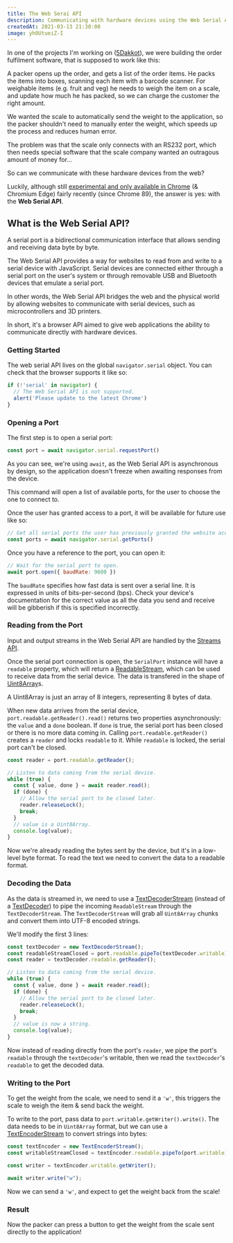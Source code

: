 ```yaml
---
title: The Web Serai API
description: Communicating with hardware devices using the Web Serial API
createdAt: 2021-03-13 21:30:00
image: yh0UtueiZ-I
---
```


In one of the projects I'm working on ([5Dakkot](https://5dakot.com)), we were building the order fulfilment software, that is supposed to work like this:

A packer opens up the order, and gets a list of the order items. He packs the items into boxes, scanning each item with a barcode scanner. For weighable items (e.g. fruit and veg) he needs to weigh the item on a scale, and update how much he has packed, so we can charge the customer the right amount.

<article-image src="/img/5dakkot-packing.png" caption="The packing screen"></article-image>

We wanted the scale to automatically send the weight to the application, so the packer shouldn't need to manually enter the weight, which speeds up the process and reduces human error.

The problem was that the scale only connects with an RS232 port, which then needs special software that the scale company wanted an outragous amount of money for...

<article-image src="/img/rs232.jpg" caption="The RS232 connector"></article-image>

So can we communicate with these hardware devices from the web?

Luckily, although still [experimental and only available in Chrome](https://caniuse.com/mdn-api_serial) (& Chromium Edge) fairly recently (since Chrome 89), the answer is yes: with the **Web Serial API**.

## What is the Web Serial API?

<quote>

A serial port is a bidirectional communication interface that allows sending and receiving data byte by byte.

The Web Serial API provides a way for websites to read from and write to a serial device with JavaScript. Serial devices are connected either through a serial port on the user's system or through removable USB and Bluetooth devices that emulate a serial port.

In other words, the Web Serial API bridges the web and the physical world by allowing websites to communicate with serial devices, such as microcontrollers and 3D printers.

</quote>

In short, it's a browser API aimed to give web applications the ability to communicate directly with hardware devices.

### Getting Started

The web serial API lives on the global `navigator.serial` object. You can check that the browser supports it like so:

```js
if (!'serial' in navigator) {
  // The Web Serial API is not supported.
  alert('Please update to the latest Chrome')
}
```

### Opening a Port

The first step is to open a serial port:

```js
const port = await navigator.serial.requestPort()
```

As you can see, we're using `await`, as the Web Serial API is asynchronous by design, so the application doesn't freeze when awaiting responses from the device.

This command will open a list of available ports, for the user to choose the one to connect to.

Once the user has granted access to a port, it will be available for future use like so:

```js
// Get all serial ports the user has previously granted the website access to.
const ports = await navigator.serial.getPorts()
```

Once you have a reference to the port, you can open it:

```js
// Wait for the serial port to open.
await port.open({ baudRate: 9600 })
```

The `baudRate` specifies how fast data is sent over a serial line. It is expressed in units of bits-per-second (bps). Check your device's documentation for the correct value as all the data you send and receive will be gibberish if this is specified incorrectly.

### Reading from the Port

Input and output streams in the Web Serial API are handled by the [Streams API](https://developer.mozilla.org/en-US/docs/Web/API/Streams_API/Concepts).

Once the serial port connection is open, the `SerialPort` instance will have a `readable` property, which will return a [ReadableStream](https://developer.mozilla.org/en-US/docs/Web/API/ReadableStream), which can be used to receive data from the serial device. The data is transfered in the shape of [Uint8Array](https://developer.mozilla.org/en-US/docs/Web/JavaScript/Reference/Global_Objects/Uint8Array)s.

A Uint8Array is just an array of 8 integers, representing 8 bytes of data.

When new data arrives from the serial device, `port.readable.getReader().read()` returns two properties asynchronously: the `value` and a `done` boolean. If `done` is true, the serial port has been closed or there is no more data coming in. Calling `port.readable.getReader()` creates a `reader` and locks `readable` to it. While `readable` is locked, the serial port can't be closed.

```js
const reader = port.readable.getReader();

// Listen to data coming from the serial device.
while (true) {
  const { value, done } = await reader.read();
  if (done) {
    // Allow the serial port to be closed later.
    reader.releaseLock();
    break;
  }
  // value is a Uint8Array.
  console.log(value);
}
```

Now we're already reading the bytes sent by the device, but it's in a low-level byte format. To read the text we need to convert the data to a readable format.

### Decoding the Data

As the data is streamed in, we need to use a [TextDecoderStream](https://developer.mozilla.org/en-US/docs/Web/API/TextDecoderStream) (instead of a [TextDecoder](https://developer.mozilla.org/en-US/docs/Web/API/TextDecoder)) to pipe the incoming `ReadableStream` through the `TextDecoderStream`. The `TextDecoderStream` will grab all `Uint8Array` chunks and convert them into UTF-8 encoded strings.

We'll modify the first 3 lines:

```js
const textDecoder = new TextDecoderStream();
const readableStreamClosed = port.readable.pipeTo(textDecoder.writable);
const reader = textDecoder.readable.getReader();

// Listen to data coming from the serial device.
while (true) {
  const { value, done } = await reader.read();
  if (done) {
    // Allow the serial port to be closed later.
    reader.releaseLock();
    break;
  }
  // value is now a string.
  console.log(value);
}
```

Now instead of reading directly from the port's `reader`, we pipe the port's `readable` through the `textDecoder`'s writable, then we read the `textDecoder`'s `readable` to get the decoded data.

### Writing to the Port

To get the weight from the scale, we need to send it a `'w'`, this triggers the scale to weigh the item & send back the weight.

To write to the port, pass data to `port.writable.getWriter().write()`. The data needs to be in `Uint8Array` format, but we can use a [TextEncoderStream](https://developer.mozilla.org/en-US/docs/Web/API/TextEncoderStream) to convert strings into bytes:

```js
const textEncoder = new TextEncoderStream();
const writableStreamClosed = textEncoder.readable.pipeTo(port.writable);

const writer = textEncoder.writable.getWriter();

await writer.write("w");
```

Now we can send a `'w'`, and expect to get the weight back from the scale!

### Result

Now the packer can press a button to get the weight from the scale sent directly to the application!

<article-image src="/img/scale.png" caption="Weigh items by pressing this button"></article-image>
